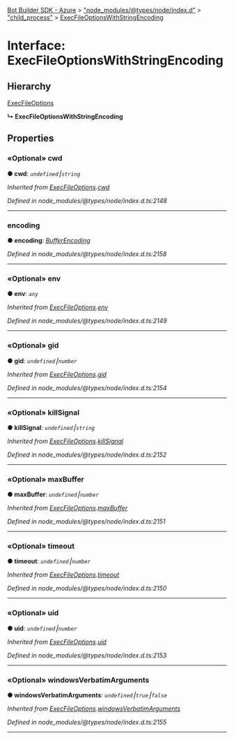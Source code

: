 [Bot Builder SDK - Azure](../README.md) > ["node_modules/@types/node/index.d"](../modules/_node_modules__types_node_index_d_.md) > ["child_process"](../modules/_node_modules__types_node_index_d_._child_process_.md) > [ExecFileOptionsWithStringEncoding](../interfaces/_node_modules__types_node_index_d_._child_process_.execfileoptionswithstringencoding.md)



# Interface: ExecFileOptionsWithStringEncoding

## Hierarchy


 [ExecFileOptions](_node_modules__types_node_index_d_._child_process_.execfileoptions.md)

**↳ ExecFileOptionsWithStringEncoding**








## Properties
<a id="cwd"></a>

### «Optional» cwd

**●  cwd**:  *`undefined`⎮`string`* 

*Inherited from [ExecFileOptions](_node_modules__types_node_index_d_._child_process_.execfileoptions.md).[cwd](_node_modules__types_node_index_d_._child_process_.execfileoptions.md#cwd)*

*Defined in node_modules/@types/node/index.d.ts:2148*





___

<a id="encoding"></a>

###  encoding

**●  encoding**:  *[BufferEncoding](../modules/_node_modules__types_node_index_d_.md#bufferencoding)* 

*Defined in node_modules/@types/node/index.d.ts:2158*





___

<a id="env"></a>

### «Optional» env

**●  env**:  *`any`* 

*Inherited from [ExecFileOptions](_node_modules__types_node_index_d_._child_process_.execfileoptions.md).[env](_node_modules__types_node_index_d_._child_process_.execfileoptions.md#env)*

*Defined in node_modules/@types/node/index.d.ts:2149*





___

<a id="gid"></a>

### «Optional» gid

**●  gid**:  *`undefined`⎮`number`* 

*Inherited from [ExecFileOptions](_node_modules__types_node_index_d_._child_process_.execfileoptions.md).[gid](_node_modules__types_node_index_d_._child_process_.execfileoptions.md#gid)*

*Defined in node_modules/@types/node/index.d.ts:2154*





___

<a id="killsignal"></a>

### «Optional» killSignal

**●  killSignal**:  *`undefined`⎮`string`* 

*Inherited from [ExecFileOptions](_node_modules__types_node_index_d_._child_process_.execfileoptions.md).[killSignal](_node_modules__types_node_index_d_._child_process_.execfileoptions.md#killsignal)*

*Defined in node_modules/@types/node/index.d.ts:2152*





___

<a id="maxbuffer"></a>

### «Optional» maxBuffer

**●  maxBuffer**:  *`undefined`⎮`number`* 

*Inherited from [ExecFileOptions](_node_modules__types_node_index_d_._child_process_.execfileoptions.md).[maxBuffer](_node_modules__types_node_index_d_._child_process_.execfileoptions.md#maxbuffer)*

*Defined in node_modules/@types/node/index.d.ts:2151*





___

<a id="timeout"></a>

### «Optional» timeout

**●  timeout**:  *`undefined`⎮`number`* 

*Inherited from [ExecFileOptions](_node_modules__types_node_index_d_._child_process_.execfileoptions.md).[timeout](_node_modules__types_node_index_d_._child_process_.execfileoptions.md#timeout)*

*Defined in node_modules/@types/node/index.d.ts:2150*





___

<a id="uid"></a>

### «Optional» uid

**●  uid**:  *`undefined`⎮`number`* 

*Inherited from [ExecFileOptions](_node_modules__types_node_index_d_._child_process_.execfileoptions.md).[uid](_node_modules__types_node_index_d_._child_process_.execfileoptions.md#uid)*

*Defined in node_modules/@types/node/index.d.ts:2153*





___

<a id="windowsverbatimarguments"></a>

### «Optional» windowsVerbatimArguments

**●  windowsVerbatimArguments**:  *`undefined`⎮`true`⎮`false`* 

*Inherited from [ExecFileOptions](_node_modules__types_node_index_d_._child_process_.execfileoptions.md).[windowsVerbatimArguments](_node_modules__types_node_index_d_._child_process_.execfileoptions.md#windowsverbatimarguments)*

*Defined in node_modules/@types/node/index.d.ts:2155*





___


